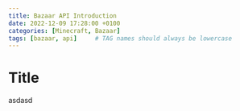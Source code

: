 ```yaml
---
title: Bazaar API Introduction
date: 2022-12-09 17:28:00 +0100
categories: [Minecraft, Bazaar]
tags: [bazaar, api]     # TAG names should always be lowercase
---
```


# Title

asdasd